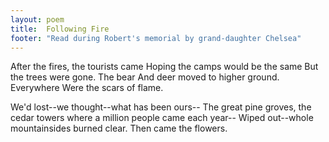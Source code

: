 ```yaml
---
layout: poem
title:  Following Fire
footer: "Read during Robert's memorial by grand-daughter Chelsea"
---
```




After the fires, the tourists came
Hoping the camps would be the same
But the trees were gone.  The bear
And deer moved to higher ground. Everywhere
Were the scars of flame.

We'd lost--we thought--what has been ours--
The great pine groves, the cedar towers
where a million people came each year--
Wiped out--whole mountainsides burned clear.
Then came the flowers.
